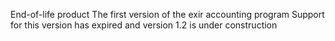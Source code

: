 End-of-life product
The first version of the exir accounting program
Support for this version has expired and version 1.2 is under construction
